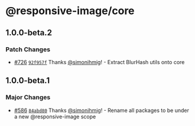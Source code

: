 # @responsive-image/core

## 1.0.0-beta.2

### Patch Changes

- [#726](https://github.com/simonihmig/responsive-image/pull/726) [`92f957f`](https://github.com/simonihmig/responsive-image/commit/92f957fcc18fa9485a3f9591b77ca61ff3dd48dc) Thanks [@simonihmig](https://github.com/simonihmig)! - Extract BlurHash utils onto core

## 1.0.0-beta.1

### Major Changes

- [#586](https://github.com/simonihmig/responsive-image/pull/586) [`84abd80`](https://github.com/simonihmig/responsive-image/commit/84abd808faa6a869207396dd1a64caa695155677) Thanks [@simonihmig](https://github.com/simonihmig)! - Rename all packages to be under a new @responsive-image scope
